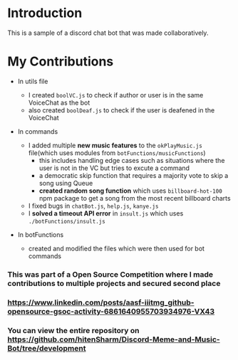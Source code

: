 # Introduction

This is a sample of a discord chat bot that was made collaboratively.

# My Contributions 

- In utils file 
  - I created `boolVC.js` to check if author or user is in the same VoiceChat as the bot
  - also created `boolDeaf.js` to check if the user is deafened in the VoiceChat

- In commands 
  - I added multiple **new music features** to the `okPlayMusic.js` file(which uses modules from `botFunctions/musicFunctions`)
    - this includes handling edge cases such as situations where the user is not in the VC but tries to excute a command
    - a democratic skip function that requires a majority vote to skip a song using Queue
    - **created random song function** which uses `billboard-hot-100` npm package to get a song from the most recent billboard charts
  - I fixed bugs in `chatBot.js`, `help.js`, `kanye.js`
  - I **solved a timeout API error** in `insult.js` which uses `./botFunctions/insult.js`

- In botFunctions
  - created and modified the files which were then used for bot commands  

### This was part of a Open Source Competition where I made contributions to multiple projects and secured second place
### https://www.linkedin.com/posts/aasf-iiitmg_github-opensource-gsoc-activity-6861640955703934976-VX43


### You can view the entire repository on https://github.com/hitenSharm/Discord-Meme-and-Music-Bot/tree/development
